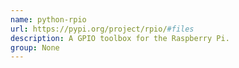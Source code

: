 ```yaml
---
name: python-rpio
url: https://pypi.org/project/rpio/#files
description: A GPIO toolbox for the Raspberry Pi.
group: None
---
```


